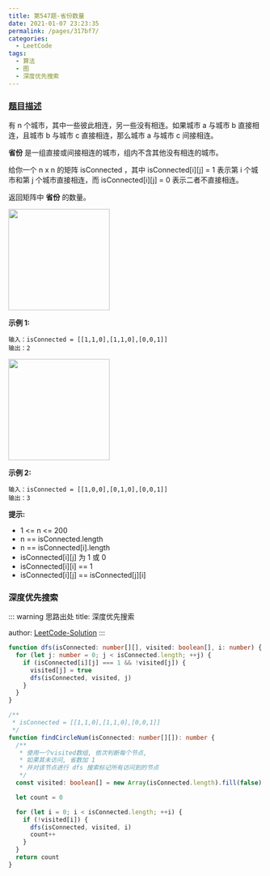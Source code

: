```yaml
---
title: 第547题-省份数量
date: 2021-01-07 23:23:35
permalink: /pages/317bf7/
categories:
  - LeetCode
tags:
  - 算法
  - 图
  - 深度优先搜索
---
```


### [题目描述](https://leetcode-cn.com/problems/number-of-provinces/)

有 <span class="span-shadow">n</span> 个城市，其中一些彼此相连，另一些没有相连。如果城市 <span class="span-shadow">a</span> 与城市 <span class="span-shadow">b</span> 直接相连，且城市 <span class="span-shadow">b</span> 与城市 <span class="span-shadow">c</span> 直接相连，那么城市 <span class="span-shadow">a</span> 与城市 <span class="span-shadow">c</span> 间接相连。

**省份** 是一组直接或间接相连的城市，组内不含其他没有相连的城市。

给你一个 <span class="span-shadow">n x n</span> 的矩阵 <span class="span-shadow">isConnected</span> ，其中 <span class="span-shadow">isConnected[i][j] = 1</span> 表示第 <span class="span-shadow">i</span> 个城市和第 <span class="span-shadow">j</span> 个城市直接相连，而 <span class="span-shadow">isConnected[i][j] = 0</span> 表示二者不直接相连。

返回矩阵中 **省份** 的数量。

<img src="https://cdn.jsdelivr.net/gh/zhixiangyao/CDN/images/leetcode/number-of-provinces-1.png" width="200" />

<!-- more -->

**示例 1:**

```
输入：isConnected = [[1,1,0],[1,1,0],[0,0,1]]
输出：2
```

<img src="https://cdn.jsdelivr.net/gh/zhixiangyao/CDN/images/leetcode/number-of-provinces-2.png" width="200" />

**示例 2:**

```
输入：isConnected = [[1,0,0],[0,1,0],[0,0,1]]
输出：3
```

**提示:**

- <span class="span-shadow">1 <= n <= 200</span>
- <span class="span-shadow">n == isConnected.length</span>
- <span class="span-shadow">n == isConnected[i].length</span>
- <span class="span-shadow">isConnected[i][j]</span> 为 <span class="span-shadow">1</span> 或 <span class="span-shadow">0</span>
- <span class="span-shadow">isConnected[i][i] == 1</span>
- <span class="span-shadow">isConnected[i][j] == isConnected[j][i]</span>

### 深度优先搜索

::: warning 思路出处
title: 深度优先搜索

author: [LeetCode-Solution](https://leetcode-cn.com/problems/number-of-provinces/solution/sheng-fen-shu-liang-by-leetcode-solution-eyk0/)
:::

```TypeScript
function dfs(isConnected: number[][], visited: boolean[], i: number) {
  for (let j: number = 0; j < isConnected.length; ++j) {
    if (isConnected[i][j] === 1 && !visited[j]) {
      visited[j] = true
      dfs(isConnected, visited, j)
    }
  }
}

/**
 * isConnected = [[1,1,0],[1,1,0],[0,0,1]]
 */
function findCircleNum(isConnected: number[][]): number {
  /**
   * 使用一个visited数组, 依次判断每个节点,
   * 如果其未访问, 省数加 1
   * 并对该节点进行 dfs 搜索标记所有访问到的节点
   */
  const visited: boolean[] = new Array(isConnected.length).fill(false)

  let count = 0

  for (let i = 0; i < isConnected.length; ++i) {
    if (!visited[i]) {
      dfs(isConnected, visited, i)
      count++
    }
  }
  return count
}
```
